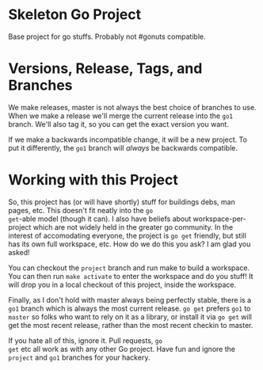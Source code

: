 # Skeleton Go Project

Base project for go stuffs. Probably not #gonuts compatible.

# Versions, Release, Tags, and Branches 

We make releases, master is not always the best choice of branches to
use. When we make a release we'll merge the current release into the
<code>go1</code> branch. We'll also tag it, so you can get the exact
version you want.

If we make a backwards incompatible change, it will be a new project.
To put it differently, the <code>go1</code> branch will *always* be
backwards compatible.

# Working with this Project 

So, this project has (or will have shortly) stuff for buildings debs,
man pages, etc. This doesn't fit neatly into the <code>go
get</code>-able model (though it can). I also have beliefs about
workspace-per-project which are not widely held in the greater go
community. In the interest of accomodating everyone, the project is
<code>go get</code> friendly, but still has its own full workspace,
etc. How do we do this you ask? I am glad you asked!

You can checkout the <code>project</code> branch and run make to build
a workspace. You can then run <code>make activate</code> to enter the
workspace and do you stuff! It will drop you in a local checkout of
this project, inside the workspace.

Finally, as I don't hold with master always being perfectly stable,
there is a <code>go1</code> branch which is always the most current
release. <code>go get</code> prefers <code>go1</code> to
<code>master</code> so folks who want to rely on it as a library, or
install it via <code>go get</code> will get the most recent release,
rather than the most recent checkin to master.

If you hate all of this, ignore it. Pull requests, <code>go get</code>
etc all work as with any other Go project. Have fun and ignore the
<code>project</code> and <code>go1</code> branches for your hackery.
